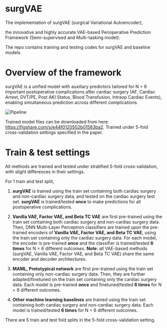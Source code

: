 # surgVAE

The implementation of surgVAE (surgical Variational Autoencoder), 

the innovative and highly accurate VAE-based Perioperative Prediction Framework (Semi-supervised and Multi-tasking model). 

The repo contains training and testing codes for surgVAE and baseline models.

# Overview of the framework

surgVAE is a unified model with auxiliary predictors tailored for N = 6 important postoperative complications after cardiac surgery (AF, Cardiac Arrest, DVT/PE, Post AKI Status, Blood Transfusion, Intraop Cardiac Events), enabling simultaneous prediction across different complications. 

![Pipeline](https://github.com/user-attachments/assets/7897b6cc-32ec-4245-8fac-b84246ff9d75)

Trained model files can be downloaded from here: <https://figshare.com/s/e44f0120502b01583ba2>. Trained under 5-fold cross-validation settings specified in the paper.

# Train & test settings

All methods are trained and tested under stratified 5-fold cross-validation, with slight differences in their settings.

For 1 train and test split, 

1. **surgVAE** is trained using the train set containing both cardiac surgery and non-cardiac surgery data, and tested on the cardiac surgery test set. **surgVAE** is trained/tested **once** to make predictions for all postoperative complications. 

2. **Vanilla VAE, Factor VAE, and Beta TC VAE** are first pre-trained using the train set containing both cardiac surgery and non-cardiac surgery data. Then, DNN Multi-Layer Perceptron classifiers are trained upon the pre-trained encoders of **Vanilla VAE, Factor VAE, and Beta TC VAE**, using the train set containing only the cardiac surgery data. For each model, the encoder is pre-trained **once** and the classifier is trained/tested **6 times** for N = 6 different outcomes.
**Note**: all VAE-based methods (surgVAE, Vanilla VAE, Factor VAE, and Beta TC VAE) share the same encoder and decoder architectures.

3. **MAML, Prototypical network** are first pre-trained using the train set containing only non-cardiac surgery data. Then, they are further adapted/finetuned on the train set containing only the cardiac surgery data. Each model is pre-trained **once** and finetuned/tested **6 times** for N = 6 different outcomes.

4. **Other machine learning baselines** are trained using the train set containing both cardiac surgery and non-cardiac surgery data. Each model is trained/tested **6 times** for N = 6 different outcomes.

There are 5 train and test fold splits in the 5-fold cross-validation setting.
